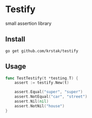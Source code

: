 # Testify
small assertion library

## Install
```
go get github.com/krstak/testify
```

## Usage

```go
func TestTestify(t *testing.T) {
    assert := testify.New(t)

    assert.Equal("super", "super")
    assert.NotEqual("car", "street")
    assert.Nil(nil)
    assert.NotNil("house")
}
```